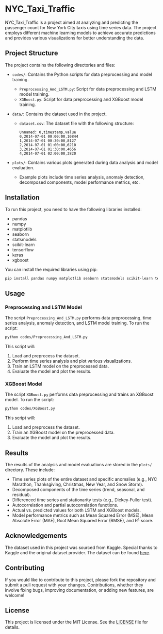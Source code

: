 # NYC_Taxi_Traffic

NYC_Taxi_Traffic is a project aimed at analyzing and predicting the passenger count for New York City taxis using time series data. The project employs different machine learning models to achieve accurate predictions and provides various visualizations for better understanding the data.

## Project Structure

The project contains the following directories and files:

- `codes/`: Contains the Python scripts for data preprocessing and model training.
  - `Preprocessing_And_LSTM.py`: Script for data preprocessing and LSTM model training.
  - `XGBoost.py`: Script for data preprocessing and XGBoost model training.
  
- `data/`: Contains the dataset used in the project.
  - `dataset.csv`: The dataset file with the following structure:
    ```csv
    Unnamed: 0,timestamp,value
    0,2014-07-01 00:00:00,10844
    1,2014-07-01 00:30:00,8127
    2,2014-07-01 01:00:00,6210
    3,2014-07-01 01:30:00,4656
    4,2014-07-01 02:00:00,3820
    ```
  
- `plots/`: Contains various plots generated during data analysis and model evaluation.
  - Example plots include time series analysis, anomaly detection, decomposed components, model performance metrics, etc.

## Installation

To run this project, you need to have the following libraries installed:

- pandas
- numpy
- matplotlib
- seaborn
- statsmodels
- scikit-learn
- tensorflow
- keras
- xgboost

You can install the required libraries using pip:

```bash
pip install pandas numpy matplotlib seaborn statsmodels scikit-learn tensorflow keras xgboost
```

## Usage

### Preprocessing and LSTM Model

The script `Preprocessing_And_LSTM.py` performs data preprocessing, time series analysis, anomaly detection, and LSTM model training. To run the script:

```bash
python codes/Preprocessing_And_LSTM.py
```

This script will:

1. Load and preprocess the dataset.
2. Perform time series analysis and plot various visualizations.
3. Train an LSTM model on the preprocessed data.
4. Evaluate the model and plot the results.

### XGBoost Model

The script `XGBoost.py` performs data preprocessing and trains an XGBoost model. To run the script:

```bash
python codes/XGBoost.py
```

This script will:

1. Load and preprocess the dataset.
2. Train an XGBoost model on the preprocessed data.
3. Evaluate the model and plot the results.

## Results

The results of the analysis and model evaluations are stored in the `plots/` directory. These include:

- Time series plots of the entire dataset and specific anomalies (e.g., NYC Marathon, Thanksgiving, Christmas, New Year, and Snow Storm).
- Decomposed components of the time series (trend, seasonal, and residual).
- Differenced time series and stationarity tests (e.g., Dickey-Fuller test).
- Autocorrelation and partial autocorrelation functions.
- Actual vs. predicted values for both LSTM and XGBoost models.
- Model performance metrics such as Mean Squared Error (MSE), Mean Absolute Error (MAE), Root Mean Squared Error (RMSE), and R² score.

## Acknowledgements

The dataset used in this project was sourced from Kaggle. Special thanks to Kaggle and the original dataset provider. The dataset can be found [here](https://www.kaggle.com/datasets/julienjta/nyc-taxi-traffic).

## Contributing

If you would like to contribute to this project, please fork the repository and submit a pull request with your changes. Contributions, whether they involve fixing bugs, improving documentation, or adding new features, are welcome!

## License

This project is licensed under the MIT License. See the [LICENSE](LICENSE) file for details.
